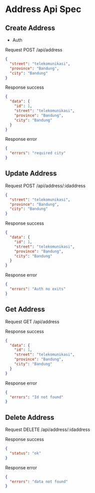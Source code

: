 # Address Api Spec

## Create Address

- Auth

Request POST /api/address

```json
{
  "street": "telekomunikasi",
  "province": "Bandung",
  "city": "Bandung"
}
```

Response success

```json
{
  "data": {
    "id": 1,
    "street": "telekomunikasi",
    "province": "Bandung",
    "city": "Bandung"
  }
}
```

Response error

```json
{
  "errors": "required city"
}
```

## Update Address

Request POST /api/address/:idaddress

```json
{
  "street": "telekomunikasi",
  "province": "Bandung",
  "city": "Bandung"
}
```

Response success

```json
{
  "data": {
    "id": 1,
    "street": "telekomunikasi",
    "province": "Bandung",
    "city": "Bandung"
  }
}
```

Response error

```json
{
  "errors": "Auth no exits"
}
```

## Get Address

Request GET /api/address

Response success

```json
{
  "data": {
    "id": 1,
    "street": "telekomunikasi",
    "province": "Bandung",
    "city": "Bandung"
  }
}
```

Response error

```json
{
  "errors": "Id not found"
}
```

## Delete Address

Request DELETE /api/address/:idaddress

Response success

```json
{
  "status": "ok"
}
```

Response error

```json
{
  "errors": "data not found"
}
```
